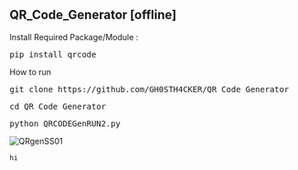 ## QR_Code_Generator [offline]

Install Required Package/Module :
<pre>pip install qrcode</pre>

How to run
<pre>git clone https://github.com/GH0STH4CKER/QR_Code_Generator</pre>
<pre>cd QR_Code_Generator</pre>
<pre>python QRCODEGenRUN2.py</pre>

![QRgenSS01](https://user-images.githubusercontent.com/62290930/227717140-b9a282cc-e865-454d-aeaa-62f3a95d9fe8.png)

```hi```
